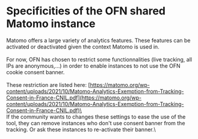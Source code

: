 # Specificities of the OFN shared Matomo instance

Matomo offers a large variety of analytics features. These features can be activated or deactivated given the context Matomo is used in.\
\
For now, OFN has chosen to restrict some functionnalities (live tracking, all IPs are anonymous,...) in order to enable instances to not use the OFN cookie consent banner.\
\
These restriction are listed here: [https://matomo.org/wp-content/uploads/2021/10/Matomo-Analytics-Exemption-from-Tracking-Consent-in-France-CNIL.pdf](https://matomo.org/wp-content/uploads/2021/10/Matomo-Analytics-Exemption-from-Tracking-Consent-in-France-CNIL.pdf)\
\
If the community wants to changes these settings to ease the use of the tool, they can remove instances who don't use consent banner from the tracking. Or ask these instances to re-activate their banner.\
